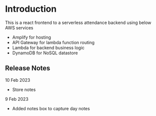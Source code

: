 # Introduction

This is a react frontend to a serverless attendance backend using below AWS services
- Amplify for hosting
- API Gateway for lambda function routing
- Lambda for backend business logic
- DynamoDB for NoSQL datastore


## Release Notes

10 Feb 2023
- Store notes

9 Feb 2023
 - Added notes box to capture day notes